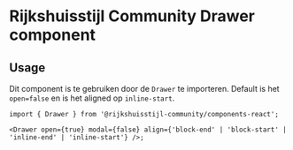 <!-- @license CC0-1.0 -->

# Rijkshuisstijl Community Drawer component

## Usage

Dit component is te gebruiken door de `Drawer` te importeren. Default is het `open=false` en is het aligned op `inline-start`.

```tsx
import { Drawer } from '@rijkshuisstijl-community/components-react';

<Drawer open={true} modal={false} align={'block-end' | 'block-start' | 'inline-end' | 'inline-start'} />;
```
